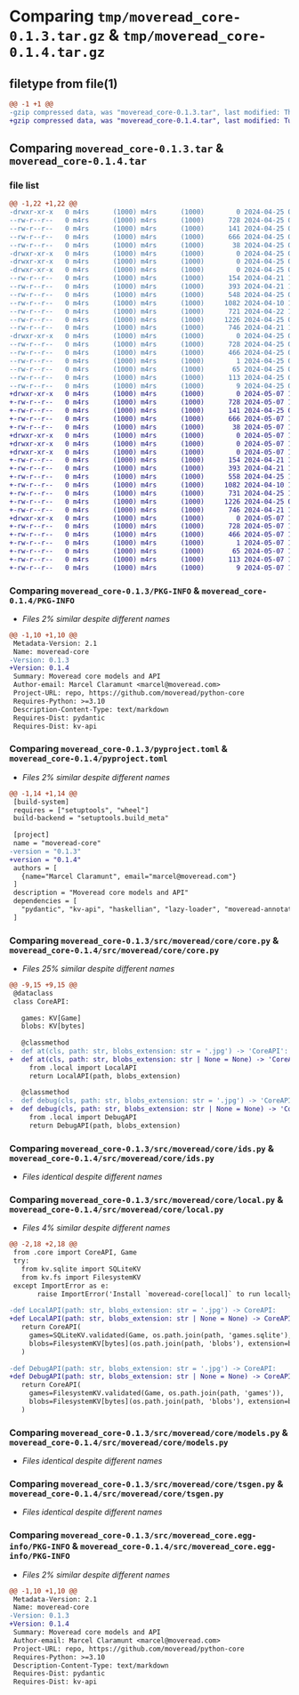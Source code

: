 # Comparing `tmp/moveread_core-0.1.3.tar.gz` & `tmp/moveread_core-0.1.4.tar.gz`

## filetype from file(1)

```diff
@@ -1 +1 @@
-gzip compressed data, was "moveread_core-0.1.3.tar", last modified: Thu Apr 25 05:46:36 2024, max compression
+gzip compressed data, was "moveread_core-0.1.4.tar", last modified: Tue May  7 13:38:31 2024, max compression
```

## Comparing `moveread_core-0.1.3.tar` & `moveread_core-0.1.4.tar`

### file list

```diff
@@ -1,22 +1,22 @@
-drwxr-xr-x   0 m4rs      (1000) m4rs      (1000)        0 2024-04-25 05:46:36.344239 moveread_core-0.1.3/
--rw-r--r--   0 m4rs      (1000) m4rs      (1000)      728 2024-04-25 05:46:36.344239 moveread_core-0.1.3/PKG-INFO
--rw-r--r--   0 m4rs      (1000) m4rs      (1000)      141 2024-04-25 05:39:05.000000 moveread_core-0.1.3/README.md
--rw-r--r--   0 m4rs      (1000) m4rs      (1000)      666 2024-04-25 05:46:34.000000 moveread_core-0.1.3/pyproject.toml
--rw-r--r--   0 m4rs      (1000) m4rs      (1000)       38 2024-04-25 05:46:36.344239 moveread_core-0.1.3/setup.cfg
-drwxr-xr-x   0 m4rs      (1000) m4rs      (1000)        0 2024-04-25 05:46:36.344239 moveread_core-0.1.3/src/
-drwxr-xr-x   0 m4rs      (1000) m4rs      (1000)        0 2024-04-25 05:46:36.344239 moveread_core-0.1.3/src/moveread/
-drwxr-xr-x   0 m4rs      (1000) m4rs      (1000)        0 2024-04-25 05:46:36.344239 moveread_core-0.1.3/src/moveread/core/
--rw-r--r--   0 m4rs      (1000) m4rs      (1000)      154 2024-04-21 17:19:59.000000 moveread_core-0.1.3/src/moveread/core/__init__.py
--rw-r--r--   0 m4rs      (1000) m4rs      (1000)      393 2024-04-21 18:22:43.000000 moveread_core-0.1.3/src/moveread/core/__init__.pyi
--rw-r--r--   0 m4rs      (1000) m4rs      (1000)      548 2024-04-25 05:23:56.000000 moveread_core-0.1.3/src/moveread/core/core.py
--rw-r--r--   0 m4rs      (1000) m4rs      (1000)     1082 2024-04-10 15:22:00.000000 moveread_core-0.1.3/src/moveread/core/ids.py
--rw-r--r--   0 m4rs      (1000) m4rs      (1000)      721 2024-04-22 10:50:59.000000 moveread_core-0.1.3/src/moveread/core/local.py
--rw-r--r--   0 m4rs      (1000) m4rs      (1000)     1226 2024-04-25 05:24:15.000000 moveread_core-0.1.3/src/moveread/core/models.py
--rw-r--r--   0 m4rs      (1000) m4rs      (1000)      746 2024-04-21 17:22:52.000000 moveread_core-0.1.3/src/moveread/core/tsgen.py
-drwxr-xr-x   0 m4rs      (1000) m4rs      (1000)        0 2024-04-25 05:46:36.344239 moveread_core-0.1.3/src/moveread_core.egg-info/
--rw-r--r--   0 m4rs      (1000) m4rs      (1000)      728 2024-04-25 05:46:36.000000 moveread_core-0.1.3/src/moveread_core.egg-info/PKG-INFO
--rw-r--r--   0 m4rs      (1000) m4rs      (1000)      466 2024-04-25 05:46:36.000000 moveread_core-0.1.3/src/moveread_core.egg-info/SOURCES.txt
--rw-r--r--   0 m4rs      (1000) m4rs      (1000)        1 2024-04-25 05:46:36.000000 moveread_core-0.1.3/src/moveread_core.egg-info/dependency_links.txt
--rw-r--r--   0 m4rs      (1000) m4rs      (1000)       65 2024-04-25 05:46:36.000000 moveread_core-0.1.3/src/moveread_core.egg-info/entry_points.txt
--rw-r--r--   0 m4rs      (1000) m4rs      (1000)      113 2024-04-25 05:46:36.000000 moveread_core-0.1.3/src/moveread_core.egg-info/requires.txt
--rw-r--r--   0 m4rs      (1000) m4rs      (1000)        9 2024-04-25 05:46:36.000000 moveread_core-0.1.3/src/moveread_core.egg-info/top_level.txt
+drwxr-xr-x   0 m4rs      (1000) m4rs      (1000)        0 2024-05-07 13:38:31.682422 moveread_core-0.1.4/
+-rw-r--r--   0 m4rs      (1000) m4rs      (1000)      728 2024-05-07 13:38:31.682422 moveread_core-0.1.4/PKG-INFO
+-rw-r--r--   0 m4rs      (1000) m4rs      (1000)      141 2024-04-25 05:39:05.000000 moveread_core-0.1.4/README.md
+-rw-r--r--   0 m4rs      (1000) m4rs      (1000)      666 2024-05-07 13:38:29.000000 moveread_core-0.1.4/pyproject.toml
+-rw-r--r--   0 m4rs      (1000) m4rs      (1000)       38 2024-05-07 13:38:31.682422 moveread_core-0.1.4/setup.cfg
+drwxr-xr-x   0 m4rs      (1000) m4rs      (1000)        0 2024-05-07 13:38:31.672422 moveread_core-0.1.4/src/
+drwxr-xr-x   0 m4rs      (1000) m4rs      (1000)        0 2024-05-07 13:38:31.672422 moveread_core-0.1.4/src/moveread/
+drwxr-xr-x   0 m4rs      (1000) m4rs      (1000)        0 2024-05-07 13:38:31.672422 moveread_core-0.1.4/src/moveread/core/
+-rw-r--r--   0 m4rs      (1000) m4rs      (1000)      154 2024-04-21 17:19:59.000000 moveread_core-0.1.4/src/moveread/core/__init__.py
+-rw-r--r--   0 m4rs      (1000) m4rs      (1000)      393 2024-04-21 18:22:43.000000 moveread_core-0.1.4/src/moveread/core/__init__.pyi
+-rw-r--r--   0 m4rs      (1000) m4rs      (1000)      558 2024-04-25 14:20:20.000000 moveread_core-0.1.4/src/moveread/core/core.py
+-rw-r--r--   0 m4rs      (1000) m4rs      (1000)     1082 2024-04-10 15:22:00.000000 moveread_core-0.1.4/src/moveread/core/ids.py
+-rw-r--r--   0 m4rs      (1000) m4rs      (1000)      731 2024-04-25 14:20:08.000000 moveread_core-0.1.4/src/moveread/core/local.py
+-rw-r--r--   0 m4rs      (1000) m4rs      (1000)     1226 2024-04-25 05:24:15.000000 moveread_core-0.1.4/src/moveread/core/models.py
+-rw-r--r--   0 m4rs      (1000) m4rs      (1000)      746 2024-04-21 17:22:52.000000 moveread_core-0.1.4/src/moveread/core/tsgen.py
+drwxr-xr-x   0 m4rs      (1000) m4rs      (1000)        0 2024-05-07 13:38:31.682422 moveread_core-0.1.4/src/moveread_core.egg-info/
+-rw-r--r--   0 m4rs      (1000) m4rs      (1000)      728 2024-05-07 13:38:31.000000 moveread_core-0.1.4/src/moveread_core.egg-info/PKG-INFO
+-rw-r--r--   0 m4rs      (1000) m4rs      (1000)      466 2024-05-07 13:38:31.000000 moveread_core-0.1.4/src/moveread_core.egg-info/SOURCES.txt
+-rw-r--r--   0 m4rs      (1000) m4rs      (1000)        1 2024-05-07 13:38:31.000000 moveread_core-0.1.4/src/moveread_core.egg-info/dependency_links.txt
+-rw-r--r--   0 m4rs      (1000) m4rs      (1000)       65 2024-05-07 13:38:31.000000 moveread_core-0.1.4/src/moveread_core.egg-info/entry_points.txt
+-rw-r--r--   0 m4rs      (1000) m4rs      (1000)      113 2024-05-07 13:38:31.000000 moveread_core-0.1.4/src/moveread_core.egg-info/requires.txt
+-rw-r--r--   0 m4rs      (1000) m4rs      (1000)        9 2024-05-07 13:38:31.000000 moveread_core-0.1.4/src/moveread_core.egg-info/top_level.txt
```

### Comparing `moveread_core-0.1.3/PKG-INFO` & `moveread_core-0.1.4/PKG-INFO`

 * *Files 2% similar despite different names*

```diff
@@ -1,10 +1,10 @@
 Metadata-Version: 2.1
 Name: moveread-core
-Version: 0.1.3
+Version: 0.1.4
 Summary: Moveread core models and API
 Author-email: Marcel Claramunt <marcel@moveread.com>
 Project-URL: repo, https://github.com/moveread/python-core
 Requires-Python: >=3.10
 Description-Content-Type: text/markdown
 Requires-Dist: pydantic
 Requires-Dist: kv-api
```

### Comparing `moveread_core-0.1.3/pyproject.toml` & `moveread_core-0.1.4/pyproject.toml`

 * *Files 2% similar despite different names*

```diff
@@ -1,14 +1,14 @@
 [build-system]
 requires = ["setuptools", "wheel"]
 build-backend = "setuptools.build_meta"
 
 [project]
 name = "moveread-core"
-version = "0.1.3"
+version = "0.1.4"
 authors = [
   {name="Marcel Claramunt", email="marcel@moveread.com"}
 ]
 description = "Moveread core models and API"
 dependencies = [
   "pydantic", "kv-api", "haskellian", "lazy-loader", "moveread-annotations"
 ]
```

### Comparing `moveread_core-0.1.3/src/moveread/core/core.py` & `moveread_core-0.1.4/src/moveread/core/core.py`

 * *Files 25% similar despite different names*

```diff
@@ -9,15 +9,15 @@
 @dataclass
 class CoreAPI:
 
   games: KV[Game]
   blobs: KV[bytes]
 
   @classmethod
-  def at(cls, path: str, blobs_extension: str = '.jpg') -> 'CoreAPI':
+  def at(cls, path: str, blobs_extension: str | None = None) -> 'CoreAPI':
     from .local import LocalAPI
     return LocalAPI(path, blobs_extension)
   
   @classmethod
-  def debug(cls, path: str, blobs_extension: str = '.jpg') -> 'CoreAPI':
+  def debug(cls, path: str, blobs_extension: str | None = None) -> 'CoreAPI':
     from .local import DebugAPI
     return DebugAPI(path, blobs_extension)
```

### Comparing `moveread_core-0.1.3/src/moveread/core/ids.py` & `moveread_core-0.1.4/src/moveread/core/ids.py`

 * *Files identical despite different names*

### Comparing `moveread_core-0.1.3/src/moveread/core/local.py` & `moveread_core-0.1.4/src/moveread/core/local.py`

 * *Files 4% similar despite different names*

```diff
@@ -2,18 +2,18 @@
 from .core import CoreAPI, Game
 try:
   from kv.sqlite import SQLiteKV
   from kv.fs import FilesystemKV
 except ImportError as e:
       raise ImportError('Install `moveread-core[local]` to run locally', e)
 
-def LocalAPI(path: str, blobs_extension: str = '.jpg') -> CoreAPI:
+def LocalAPI(path: str, blobs_extension: str | None = None) -> CoreAPI:
   return CoreAPI(
     games=SQLiteKV.validated(Game, os.path.join(path, 'games.sqlite'), table='games'),
     blobs=FilesystemKV[bytes](os.path.join(path, 'blobs'), extension=blobs_extension)
   )
 
-def DebugAPI(path: str, blobs_extension: str = '.jpg') -> CoreAPI:
+def DebugAPI(path: str, blobs_extension: str | None = None) -> CoreAPI:
   return CoreAPI(
     games=FilesystemKV.validated(Game, os.path.join(path, 'games')),
     blobs=FilesystemKV[bytes](os.path.join(path, 'blobs'), extension=blobs_extension)
   )
```

### Comparing `moveread_core-0.1.3/src/moveread/core/models.py` & `moveread_core-0.1.4/src/moveread/core/models.py`

 * *Files identical despite different names*

### Comparing `moveread_core-0.1.3/src/moveread/core/tsgen.py` & `moveread_core-0.1.4/src/moveread/core/tsgen.py`

 * *Files identical despite different names*

### Comparing `moveread_core-0.1.3/src/moveread_core.egg-info/PKG-INFO` & `moveread_core-0.1.4/src/moveread_core.egg-info/PKG-INFO`

 * *Files 2% similar despite different names*

```diff
@@ -1,10 +1,10 @@
 Metadata-Version: 2.1
 Name: moveread-core
-Version: 0.1.3
+Version: 0.1.4
 Summary: Moveread core models and API
 Author-email: Marcel Claramunt <marcel@moveread.com>
 Project-URL: repo, https://github.com/moveread/python-core
 Requires-Python: >=3.10
 Description-Content-Type: text/markdown
 Requires-Dist: pydantic
 Requires-Dist: kv-api
```

